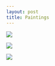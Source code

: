 ```yaml
---
layout: post
title: Paintings
---
```


![](https://kyragunluk.github.io/images/paint2.jpg)









![](https://kyragunluk.github.io/images/paint3.jpg)










![](https://kyragunluk.github.io/images/paint4.jpg)





















